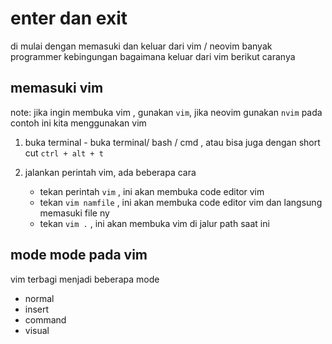 # enter dan exit


di mulai dengan memasuki dan keluar dari vim / neovim
banyak programmer kebingungan bagaimana keluar dari vim 
berikut caranya

## memasuki vim

note: jika ingin membuka vim , gunakan `vim`, jika neovim gunakan `nvim`
pada contoh ini kita menggunakan vim

1. buka terminal 
		- buka terminal/ bash / cmd , atau bisa juga dengan short cut `ctrl + alt + t`
		 
2.   jalankan perintah vim, ada beberapa cara
		- tekan perintah `vim` , ini akan membuka code editor vim
		-  tekan `vim namfile` , ini akan membuka code editor vim dan langsung memasuki file ny
		- tekan `vim .` , ini akan membuka vim di jalur path saat ini

## mode mode pada vim

vim terbagi menjadi beberapa mode
* normal
* insert
* command 
*  visual

